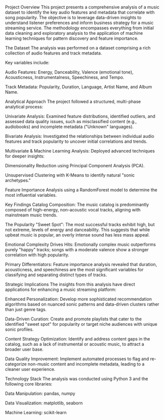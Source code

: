 Project Overview
This project presents a comprehensive analysis of a music dataset to identify the key audio features and metadata that correlate with song popularity. The objective is to leverage data-driven insights to understand listener preferences and inform business strategy for a music streaming service. The methodology encompasses everything from initial data cleaning and exploratory analysis to the application of machine learning techniques for pattern discovery and feature importance.

The Dataset
The analysis was performed on a dataset comprising a rich collection of audio features and track metadata.

Key variables include:

Audio Features: Energy, Danceability, Valence (emotional tone), Acousticness, Instrumentalness, Speechiness, and Tempo.

Track Metadata: Popularity, Duration, Language, Artist Name, and Album Name.

Analytical Approach 
The project followed a structured, multi-phase analytical process:

Univariate Analysis: Examined feature distributions, identified outliers, and assessed data quality issues, such as misclassified content (e.g., audiobooks) and incomplete metadata ("Unknown" languages).

Bivariate Analysis: Investigated the relationships between individual audio features and track popularity to uncover initial correlations and trends.

Multivariate & Machine Learning Analysis: Deployed advanced techniques for deeper insights:

Dimensionality Reduction using Principal Component Analysis (PCA).

Unsupervised Clustering with K-Means to identify natural "sonic archetypes."

Feature Importance Analysis using a RandomForest model to determine the most influential variables.

Key Findings 
Catalog Composition: The music catalog is predominantly composed of high-energy, non-acoustic vocal tracks, aligning with mainstream music trends.

The Popularity "Sweet Spot": The most successful tracks exhibit high, but not extreme, levels of energy and danceability. This suggests that while upbeat music is popular, an overly intense sound has less mass appeal.

Emotional Complexity Drives Hits: Emotionally complex music outperforms purely "happy" tracks; songs with a moderate valence show a stronger correlation with high popularity.

Primary Differentiators: Feature importance analysis revealed that duration, acousticness, and speechiness are the most significant variables for classifying and separating distinct types of tracks.

Strategic Implications
The insights from this analysis have direct applications for enhancing a music streaming platform:

Enhanced Personalization: Develop more sophisticated recommendation algorithms based on nuanced sonic patterns and data-driven clusters rather than just genre tags.

Data-Driven Curation: Create and promote playlists that cater to the identified "sweet spot" for popularity or target niche audiences with unique sonic profiles.

Content Strategy Optimization: Identify and address content gaps in the catalog, such as a lack of instrumental or acoustic music, to attract a broader user base.

Data Quality Improvement: Implement automated processes to flag and re-categorize non-music content and incomplete metadata, leading to a cleaner user experience.

Technology Stack
The analysis was conducted using Python 3 and the following core libraries:

Data Manipulation: pandas, numpy

Data Visualization: matplotlib, seaborn

Machine Learning: scikit-learn
